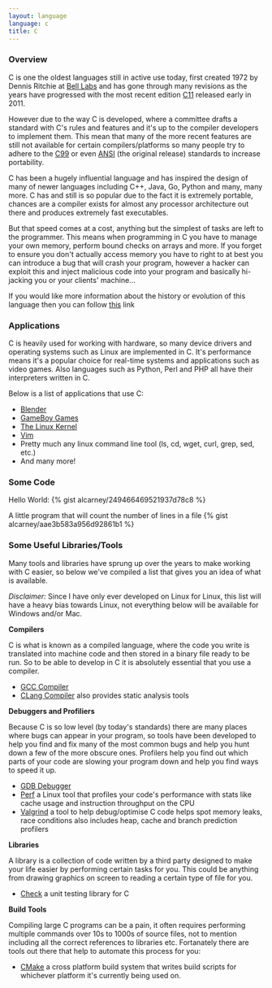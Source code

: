 ```yaml
---
layout: language
language: c
title: C
---
```


### Overview

C is one the oldest languages still in active use today, first created 1972 by
Dennis Ritchie at [Bell Labs][bell-labs] and has gone through many revisions as
the years have progressed with the most recent edition [C11][c11] released early
in 2011.

However due to the way C is developed, where a committee drafts a standard with
C's rules and features and it's up to the compiler developers to implement them.
This mean that many of the more recent features are still not available for
certain compilers/platforms so many people try to adhere to the [C99][c99]
or even [ANSI][ansi-c] (the original release) standards to increase portability.

C has been a hugely influential language and has inspired the design of many of
newer languages including C++, Java, Go, Python and many, many more. C has and
still is so popular due to the fact it is extremely portable, chances are a
compiler exists for almost any processor architecture out there and produces
extremely fast executables.

But that speed comes at a cost, anything but the simplest of tasks are left to
the programmer. This means when programming in C you have to manage your own
memory, perform bound checks on arrays and more. If you forget to ensure you
don't actually access memory you have to right to at best you can introduce a
bug that will crash your program, however a hacker can exploit this and inject
malicious code into your program and basically hi-jacking you or your clients'
machine...

If you would like more information about the history or evolution of this
language then you can follow [this][cwiki] link

### Applications

C is heavily used for working with hardware, so many device drivers and
operating systems such as Linux are implemented in C. It's performance means
it's a popular choice for real-time systems and applications such as video
games. Also languages such as Python, Perl and PHP all have their interpreters
written in C.

Below is a list of applications that use C:

- [Blender][blender]
- [GameBoy Games][gba]
- [The Linux Kernel][kernel]
- [Vim][vim]
- Pretty much any linux command line tool (ls, cd, wget, curl, grep, sed, etc.)
- And many more!

### Some Code

Hello World:
{% gist alcarney/249466469521937d78c8 %}

A little program that will count the number of lines in a file
{% gist alcarney/aae3b583a956d92861b1 %}

### Some Useful Libraries/Tools

Many tools and libraries have sprung up over the years to make working with C
easier, so below we've compiled a list that gives you an idea of what is
available.

_Disclaimer:_ Since I have only ever developed on Linux for Linux, this list
will have a heavy bias towards Linux, not everything below will be available for
Windows and/or Mac.

__Compilers__

C is what is known as a compiled language, where the code you write is
translated into machine code and then stored in a binary file ready to be run.
So to be able to develop in C it is absolutely essential that you use a
compiler.

- [GCC Compiler][gcc]
- [CLang Compiler][clang] also provides static analysis tools

__Debuggers and Profiliers__

Because C is so low level (by today's standards) there are many places where
bugs can appear in your program, so tools have been developed to help you find
and fix many of the most common bugs and help you hunt down a few of the more
obscure ones. Profilers help you find out which parts of your code are slowing
your program down and help you find ways to speed it up.

- [GDB Debugger][gdb]
- [Perf][perf] a Linux tool that profiles your code's performance with stats
like cache usage and instruction throughput on the CPU
- [Valgrind][valgrind] a tool to help debug/optimise C code helps spot memory
leaks, race conditions also includes heap, cache and branch prediction profilers

__Libraries__

A library is a collection of code written by a third party designed to make your
life easier by performing certain tasks for you. This could be anything from
drawing graphics on screen to reading a certain type of file for you.

- [Check][check] a unit testing library for C

__Build Tools__

Compiling large C programs can be a pain, it often requires performing multiple
commands over 10s to 1000s of source files, not to mention including all the
correct references to libraries etc. Fortanately there are tools out there that
help to automate this process for you:

- [CMake][cmake] a cross platform build system that writes build scripts for
whichever platform it's currently being used on.

[ansi-c]: http://www.flash-gordon.me.uk/ansi.c.txt
[bell-labs]: http://en.wikipedia.org/wiki/Bell_Labs
[blender]: https://www.blender.org
[c99]: http://www.open-std.org/jtc1/sc22/WG14/www/docs/n1256.pdf
[c11]: http://www.open-std.org/JTC1/SC22/WG14/www/docs/n1570.pdf
[check]: http://check.sourceforge.net
[clang]: http://clang.llvm.org
[cmake]: http://cmake.org
[cwiki]: http://en.wikipedia.org/wiki/C_(programming_language)
[gba]: http://www.coranac.com/tonc/text/toc.htm
[gcc]: https://gcc.gnu.org
[gdb]: http://www.gnu.org/software/gdb
[kernel]: https://kernel.org
[perf]: http://www.brendangregg.com/perf.html
[valgrind]: http://valgrind.org
[vim]: http://www.vim.org
